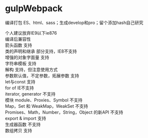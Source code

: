 # gulpWebpack
编译打包 ES、html、sass；生成develop和pro；留个添加hash自己研究

个人建议放弃IE9以下ie876<br>
编译后兼容性<br>
箭头函数	支持<br>
类的声明和继承	部分支持，IE8不支持<br>
增强的对象字面量	支持<br>
字符串模板	支持<br>
解构	支持，但注意使用方式<br>
参数默认值，不定参数，拓展参数	支持<br>
let与const	支持<br>
for of	IE不支持<br>
iterator, generator	不支持<br>
模块 module、Proxies、Symbol	不支持<br>
Map，Set 和 WeakMap，WeakSet	不支持<br>
Promises、Math，Number，String，Object 的新API	不支持<br>
export & import	支持<br>
生成器函数	不支持<br>
数组拷贝	支持<br>
